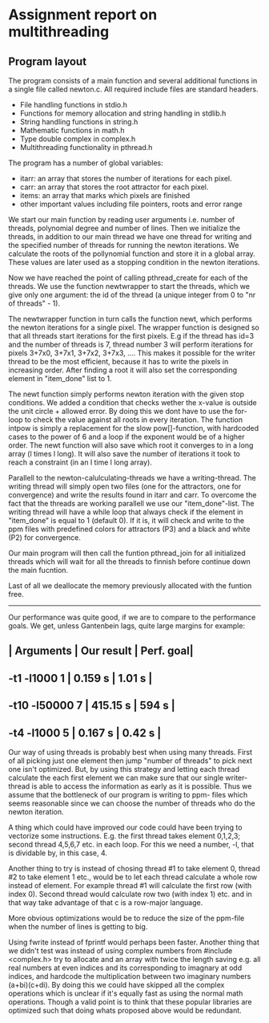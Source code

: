 # Assignment report on multithreading

## Program layout

The program consists of a main function and several additional functions in a single file called
newton.c. All required include files are standard headers.

- File handling functions in stdio.h
- Functions for memory allocation and string handling in stdlib.h
- String handling functions in string.h
- Mathematic functions in math.h
- Type double complex in complex.h
- Multithreading functionality in pthread.h

The program has a number of global variables:
- itarr: an array that stores the number of iterations for each pixel.
- carr: an array that stores the root attractor for each pixel.
- items: an array that marks which pixels are finished
- other important values including file pointers, roots and error range

We start our main function by reading user arguments i.e. number of threads, polynomial degree and
number of lines. Then we initialize the threads, in addition to our main thread we have one thread
for writing and the specified number of threads for running the newton iterations. We calculate the
roots of the pollynomial function and store it in a global array. These values are later used as a
stopping condition in the newton iterations.

Now we have reached the point of calling pthread_create for each of the threads. We use the function
newtwrapper to start the threads, which we give only one argument: the id of the thread (a unique
integer from 0 to "nr of threads" - 1).

The newtwrapper function in turn calls the function newt, which performs the newton iterations for a
single pixel. The wrapper function is designed so that all threads start iterations for the first
pixels. E.g if the thread has id=3 and the number of threads is 7, thread number 3 will perform
iterations for pixels 3+7x0, 3+7x1, 3+7x2, 3+7x3, .... This makes it possible for the writer thread to be
the most efficient, because it has to write the pixels in increasing order. After finding a root it
will also set the corresponding element in "item_done" list to 1.

The newt function simply performs newton iteration with the given stop conditions. We added a
condition that checks wether the x-value is outside the unit circle + allowed error. By doing this
we dont have to use the for-loop to check the value against all roots in every iteration. The function
intpow is simply a replacement for the slow pow[]-function, with hardcoded cases to the power of 6 and
a loop if the exponent would be of a higher order. The newt function will also save which root it converges
to in a long array (l times l long). It will also save the number of iterations it took to reach a constraint
(in an l time l long array).

Parallell to the newton-calulculating-threads we have a writing-thread. The writing thread will simply
open two files (one for the attractors, one for convergence) and write the results found in itarr and
carr. To overcome the fact that the threads are working parallell we use our "item_done"-list. The
writing thread will have a while loop that always check if the element in "item_done" is equal to
1 (default 0). If it is, it will check and write to the ppm files with predefined colors for attractors
(P3) and a black and white (P2) for convergence.

Our main program will then call the funtion pthread_join for all initialized threads which will wait for
all the threads to finnish before continue down the main fucntion.

Last of all we deallocate the memory previously allocated with the funtion free.

-----------

Our performance was quite good, if we are to compare to the performance goals. We get, unless Gantenbein
lags, quite large margins for example:

|  Arguments   | Our result | Perf. goal|
-----------------------------------------
-t1 -l1000 1   | 0.159 s    | 1.01 s    |
-----------------------------------------
-t10 -l50000 7 | 415.15 s   | 594 s     |
-----------------------------------------
-t4 -l1000 5   | 0.167 s    | 0.42 s    |
-----------------------------------------

Our way of using threads is probably best when using many threads. First of all picking just one element
then jump "number of threads" to pick next one isn't optimized. But, by using this strategy and letting each
thread calculate the each first  element we can make sure that our single writer-thread is able to access the
information as early as it is possible. Thus we assume that the bottleneck of our program is writing to ppm-
files which seems reasonable since we can choose the number of threads who do the newton iteration.

A thing which could have improved our code could have been trying to vectorize some instructions. E.g. the
first thread takes element 0,1,2,3; second thread 4,5,6,7 etc. in each loop. For this we need a number, -l, that
is dividable by, in this case, 4.

Another thing to try is instead of chosing thread #1 to take element 0, thread #2 to take element 1 etc., would
be to let each thread calculate a whole row instead of element. For example thread #1 will calculate the first
row (with index 0). Second thread would calculate row two (with index 1) etc. and in that way take advantage
of that c is a row-major language.

More obvious optimizations would be to reduce the size of the ppm-file when the number of lines  is getting
to big.

Using fwrite instead of fprintf would perhaps been faster. Another thing that we didn't test  was instead of
using complex numbers from #include <complex.h> try to allocate and an array with twice the length saving e.g.
all real numbers at even indices and its corresponding to imagnary at odd indices, and hardcode the multiplication
between two imaginary numbers (a+bi)(c+di). By doing this we could have skipped all the complex operations
which is unclear if it's equally fast as using the normal math operations. Though a valid point is to think
that these popular libraries are optimized such that doing whats proposed above would be redundant.
